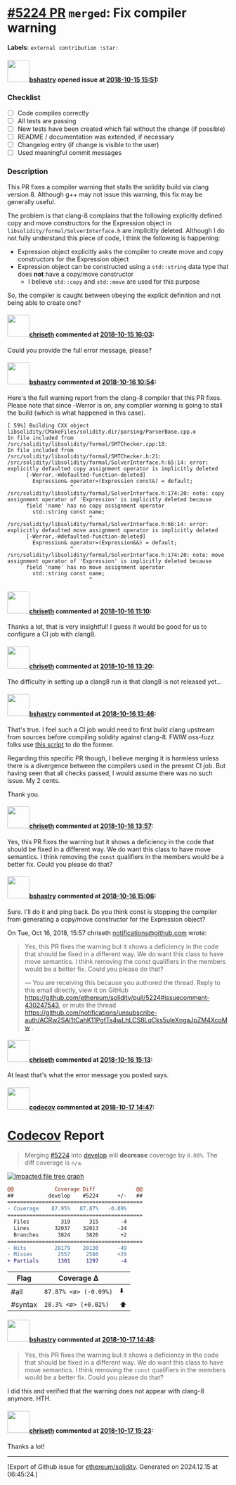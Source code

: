 # [\#5224 PR](https://github.com/ethereum/solidity/pull/5224) `merged`: Fix compiler warning
**Labels**: `external contribution :star:`


#### <img src="https://avatars.githubusercontent.com/u/2388185?v=4" width="50">[bshastry](https://github.com/bshastry) opened issue at [2018-10-15 15:51](https://github.com/ethereum/solidity/pull/5224):

### Checklist
- [ ] Code compiles correctly
- [ ] All tests are passing
- [ ] New tests have been created which fail without the change (if possible)
- [ ] README / documentation was extended, if necessary
- [ ] Changelog entry (if change is visible to the user)
- [ ] Used meaningful commit messages

### Description

This PR fixes a compiler warning that stalls the solidity build via clang version 8. Although g++ may not issue this warning, this fix may be generally useful.

The problem is that clang-8 complains that the following explicitly defined copy and move constructors for the Expression object in `libsolidity/formal/SolverInterface.h` are implicitly deleted. Although I do not fully understand this piece of code, I think the following is happening:

- Expression object explicitly asks the compiler to create move and copy constructors for the Expression object
- Expression object can be constructed using a `std::string` data type that does **not** have a copy/move constructor
  - I believe `std::copy` and `std::move` are used for this purpose

So, the compiler is caught between obeying the explicit definition and not being able to create one?

#### <img src="https://avatars.githubusercontent.com/u/9073706?v=4" width="50">[chriseth](https://github.com/chriseth) commented at [2018-10-15 16:03](https://github.com/ethereum/solidity/pull/5224#issuecomment-429913826):

Could you provide the full error message, please?

#### <img src="https://avatars.githubusercontent.com/u/2388185?v=4" width="50">[bshastry](https://github.com/bshastry) commented at [2018-10-16 10:54](https://github.com/ethereum/solidity/pull/5224#issuecomment-430192894):

Here's the full warning report from the clang-8 compiler that this PR fixes. Please note that since -Werror is on, any compiler warning is going to stall the build (which is what happened in this case).

```
[ 59%] Building CXX object libsolidity/CMakeFiles/solidity.dir/parsing/ParserBase.cpp.o
In file included from /src/solidity/libsolidity/formal/SMTChecker.cpp:18:
In file included from /src/solidity/libsolidity/formal/SMTChecker.h:21:
/src/solidity/libsolidity/formal/SolverInterface.h:65:14: error: explicitly defaulted copy assignment operator is implicitly deleted
      [-Werror,-Wdefaulted-function-deleted]
        Expression& operator=(Expression const&) = default;
                    ^
/src/solidity/libsolidity/formal/SolverInterface.h:174:20: note: copy assignment operator of 'Expression' is implicitly deleted because
      field 'name' has no copy assignment operator
        std::string const name;
                          ^
/src/solidity/libsolidity/formal/SolverInterface.h:66:14: error: explicitly defaulted move assignment operator is implicitly deleted
      [-Werror,-Wdefaulted-function-deleted]
        Expression& operator=(Expression&&) = default;
                    ^
/src/solidity/libsolidity/formal/SolverInterface.h:174:20: note: move assignment operator of 'Expression' is implicitly deleted because
      field 'name' has no move assignment operator
        std::string const name;
                          ^
```

#### <img src="https://avatars.githubusercontent.com/u/9073706?v=4" width="50">[chriseth](https://github.com/chriseth) commented at [2018-10-16 11:10](https://github.com/ethereum/solidity/pull/5224#issuecomment-430197173):

Thanks a lot, that is very insightful! I guess it would be good for us to configure a CI job with clang8.

#### <img src="https://avatars.githubusercontent.com/u/9073706?v=4" width="50">[chriseth](https://github.com/chriseth) commented at [2018-10-16 13:20](https://github.com/ethereum/solidity/pull/5224#issuecomment-430234261):

The difficulty in setting up a clang8 run is that clang8 is not released yet...

#### <img src="https://avatars.githubusercontent.com/u/2388185?v=4" width="50">[bshastry](https://github.com/bshastry) commented at [2018-10-16 13:46](https://github.com/ethereum/solidity/pull/5224#issuecomment-430243702):

That's true. I feel such a CI job would need to first build clang upstream from sources before compiling solidity against clang-8. FWIW oss-fuzz folks use [this script](https://github.com/google/oss-fuzz/blob/master/infra/base-images/base-clang/checkout_build_install_llvm.sh) to do the former.

Regarding this specific PR though, I believe merging it is harmless unless there is a divergence between the compilers used in the present CI job. But having seen that all checks passed, I would assume there was no such issue. My 2 cents.

Thank you.

#### <img src="https://avatars.githubusercontent.com/u/9073706?v=4" width="50">[chriseth](https://github.com/chriseth) commented at [2018-10-16 13:57](https://github.com/ethereum/solidity/pull/5224#issuecomment-430247543):

Yes, this PR fixes the warning but it shows a deficiency in the code that should be fixed in a different way. We do want this class to have move semantics. I think removing the `const` qualifiers in the members would be a better fix. Could you please do that?

#### <img src="https://avatars.githubusercontent.com/u/2388185?v=4" width="50">[bshastry](https://github.com/bshastry) commented at [2018-10-16 15:06](https://github.com/ethereum/solidity/pull/5224#issuecomment-430274455):

Sure. I'll do it and ping back. Do you think const is stopping the compiler
from generating a copy/move constructor for the Expression object?

On Tue, Oct 16, 2018, 15:57 chriseth <notifications@github.com> wrote:

> Yes, this PR fixes the warning but it shows a deficiency in the code that
> should be fixed in a different way. We do want this class to have move
> semantics. I think removing the const qualifiers in the members would be
> a better fix. Could you please do that?
>
> —
> You are receiving this because you authored the thread.
> Reply to this email directly, view it on GitHub
> <https://github.com/ethereum/solidity/pull/5224#issuecomment-430247543>,
> or mute the thread
> <https://github.com/notifications/unsubscribe-auth/ACRw2SAI1tCahK11PgfTs4wLhLCS8LqCks5uleXngaJpZM4XcoMw>
> .
>

#### <img src="https://avatars.githubusercontent.com/u/9073706?v=4" width="50">[chriseth](https://github.com/chriseth) commented at [2018-10-16 15:13](https://github.com/ethereum/solidity/pull/5224#issuecomment-430277118):

At least that's what the error message you posted says.

#### <img src="https://avatars.githubusercontent.com/in/254?v=4" width="50">[codecov](https://github.com/apps/codecov) commented at [2018-10-17 14:47](https://github.com/ethereum/solidity/pull/5224#issuecomment-430658494):

# [Codecov](https://codecov.io/gh/ethereum/solidity/pull/5224?src=pr&el=h1) Report
> Merging [#5224](https://codecov.io/gh/ethereum/solidity/pull/5224?src=pr&el=desc) into [develop](https://codecov.io/gh/ethereum/solidity/commit/af3300b86caee20efe9df4b75800f73d8f027a85?src=pr&el=desc) will **decrease** coverage by `0.08%`.
> The diff coverage is `n/a`.

[![Impacted file tree graph](https://codecov.io/gh/ethereum/solidity/pull/5224/graphs/tree.svg?width=650&token=87PGzVEwU0&height=150&src=pr)](https://codecov.io/gh/ethereum/solidity/pull/5224?src=pr&el=tree)

```diff
@@             Coverage Diff             @@
##           develop    #5224      +/-   ##
===========================================
- Coverage    87.95%   87.87%   -0.09%     
===========================================
  Files          319      315       -4     
  Lines        32037    32013      -24     
  Branches      3824     3826       +2     
===========================================
- Hits         28179    28130      -49     
- Misses        2557     2586      +29     
+ Partials      1301     1297       -4
```

| Flag | Coverage Δ | |
|---|---|---|
| #all | `87.87% <ø> (-0.09%)` | :arrow_down: |
| #syntax | `28.3% <ø> (+0.02%)` | :arrow_up: |

#### <img src="https://avatars.githubusercontent.com/u/2388185?v=4" width="50">[bshastry](https://github.com/bshastry) commented at [2018-10-17 14:48](https://github.com/ethereum/solidity/pull/5224#issuecomment-430658787):

> Yes, this PR fixes the warning but it shows a deficiency in the code that should be fixed in a different way. We do want this class to have move semantics. I think removing the `const` qualifiers in the members would be a better fix. Could you please do that?

I did this and verified that the warning does not appear with clang-8 anymore. HTH.

#### <img src="https://avatars.githubusercontent.com/u/9073706?v=4" width="50">[chriseth](https://github.com/chriseth) commented at [2018-10-17 15:23](https://github.com/ethereum/solidity/pull/5224#issuecomment-430673083):

Thanks a lot!


-------------------------------------------------------------------------------



[Export of Github issue for [ethereum/solidity](https://github.com/ethereum/solidity). Generated on 2024.12.15 at 06:45:24.]
